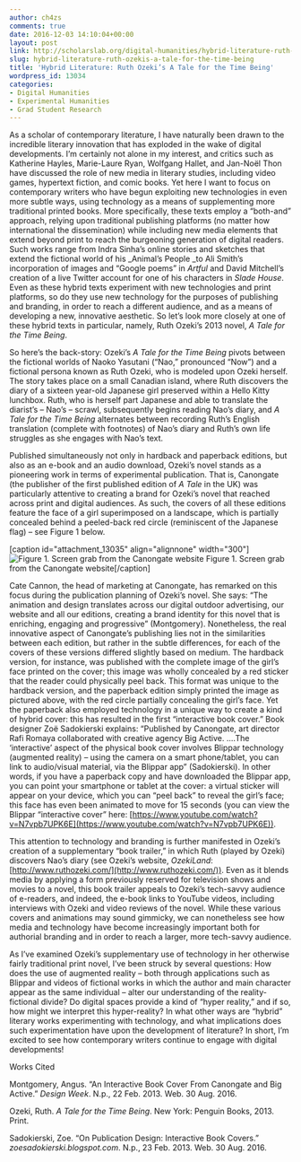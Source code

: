 ```yaml
---
author: ch4zs
comments: true
date: 2016-12-03 14:10:04+00:00
layout: post
link: http://scholarslab.org/digital-humanities/hybrid-literature-ruth-ozekis-a-tale-for-the-time-being/
slug: hybrid-literature-ruth-ozekis-a-tale-for-the-time-being
title: 'Hybrid Literature: Ruth Ozeki’s A Tale for the Time Being'
wordpress_id: 13034
categories:
- Digital Humanities
- Experimental Humanities
- Grad Student Research
---
```


As a scholar of contemporary literature, I have naturally been drawn to the incredible literary innovation that has exploded in the wake of digital developments. I’m certainly not alone in my interest, and critics such as Katherine Hayles, Marie-Laure Ryan, Wolfgang Hallet, and Jan-Noël Thon have discussed the role of new media in literary studies, including video games, hypertext fiction, and comic books. Yet here I want to focus on contemporary writers who have begun exploiting new technologies in even more subtle ways, using technology as a means of supplementing more traditional printed books. More specifically, these texts employ a “both-and” approach, relying upon traditional publishing platforms (no matter how international the dissemination) while including new media elements that extend beyond print to reach the burgeoning generation of digital readers. Such works range from Indra Sinha’s online stories and sketches that extend the fictional world of his _Animal’s People _to Ali Smith’s incorporation of images and “Google poems” in _Artful_ and David Mitchell’s creation of a live Twitter account for one of his characters in _Slade House_. Even as these hybrid texts experiment with new technologies and print platforms, so do they use new technology for the purposes of publishing and branding, in order to reach a different audience, and as a means of developing a new, innovative aesthetic. So let’s look more closely at one of these hybrid texts in particular, namely, Ruth Ozeki’s 2013 novel, _A Tale for the Time Being_.

So here’s the back-story: Ozeki’s _A Tale for the Time Being_ pivots between the fictional worlds of Naoko Yasutani (“Nao,” pronounced “Now”) and a fictional persona known as Ruth Ozeki, who is modeled upon Ozeki herself. The story takes place on a small Canadian island, where Ruth discovers the diary of a sixteen year-old Japanese girl preserved within a Hello Kitty lunchbox. Ruth, who is herself part Japanese and able to translate the diarist’s – Nao’s – scrawl, subsequently begins reading Nao’s diary, and _A Tale for the Time Being_ alternates between recording Ruth’s English translation (complete with footnotes) of Nao’s diary and Ruth’s own life struggles as she engages with Nao’s text.

Published simultaneously not only in hardback and paperback editions, but also as an e-book and an audio download, Ozeki’s novel stands as a pioneering work in terms of experimental publication. That is, Canongate (the publisher of the first published edition of _A Tale_ in the UK) was particularly attentive to creating a brand for Ozeki’s novel that reached across print and digital audiences. As such, the covers of all these editions feature the face of a girl superimposed on a landscape, which is partially concealed behind a peeled-back red circle (reminiscent of the Japanese flag) – see Figure 1 below.

[caption id="attachment_13035" align="alignnone" width="300"]![Figure 1. Screen grab from the Canongate website](http://scholarslab.org/wp-content/uploads/2016/12/bundle_visual-300x185.jpg) Figure 1. Screen grab from the Canongate website[/caption]

Cate Cannon, the head of marketing at Canongate, has remarked on this focus during the publication planning of Ozeki’s novel. She says: “The animation and design translates across our digital outdoor advertising, our website and all our editions, creating a brand identity for this novel that is enriching, engaging and progressive” (Montgomery). Nonetheless, the real innovative aspect of Canongate’s publishing lies not in the similarities between each edition, but rather in the subtle differences, for each of the covers of these versions differed slightly based on medium. The hardback version, for instance, was published with the complete image of the girl’s face printed on the cover; this image was wholly concealed by a red sticker that the reader could physically peel back. This format was unique to the hardback version, and the paperback edition simply printed the image as pictured above, with the red circle partially concealing the girl’s face. Yet the paperback also employed technology in a unique way to create a kind of hybrid cover: this has resulted in the first “interactive book cover.” Book designer Zoë Sadokierski explains: “Published by Canongate, art director Rafi Romaya collaborated with creative agency Big Active. ....The ‘interactive’ aspect of the physical book cover involves Blippar technology (augmented reality) – using the camera on a smart phone/tablet, you can link to audio/visual material, via the Blippar app” (Sadokierski). In other words, if you have a paperback copy and have downloaded the Blippar app, you can point your smartphone or tablet at the cover: a virtual sticker will appear on your device, which you can “peel back” to reveal the girl’s face; this face has even been animated to move for 15 seconds (you can view the Blippar “interactive cover” here: [https://www.youtube.com/watch?v=N7vpb7UPK6E](https://www.youtube.com/watch?v=N7vpb7UPK6E)).

This attention to technology and branding is further manifested in Ozeki’s creation of a supplementary “book trailer,” in which Ruth (played by Ozeki) discovers Nao’s diary (see Ozeki’s website, _OzekiLand_: [http://www.ruthozeki.com/](http://www.ruthozeki.com/)). Even as it blends media by applying a form previously reserved for television shows and movies to a novel, this book trailer appeals to Ozeki’s tech-savvy audience of e-readers, and indeed, the e-book links to YouTube videos, including interviews with Ozeki and video reviews of the novel. While these various covers and animations may sound gimmicky, we can nonetheless see how media and technology have become increasingly important both for authorial branding and in order to reach a larger, more tech-savvy audience.

As I’ve examined Ozeki’s supplementary use of technology in her otherwise fairly traditional print novel, I’ve been struck by several questions: How does the use of augmented reality – both through applications such as Blippar and videos of fictional works in which the author and main character appear as the same individual – alter our understanding of the reality-fictional divide? Do digital spaces provide a kind of “hyper reality,” and if so, how might we interpret this hyper-reality? In what other ways are “hybrid” literary works experimenting with technology, and what implications does such experimentation have upon the development of literature? In short, I’m excited to see how contemporary writers continue to engage with digital developments!





Works Cited

Montgomery, Angus. “An Interactive Book Cover From Canongate and Big Active.” _Design Week_. N.p., 22 Feb. 2013. Web. 30 Aug. 2016.

Ozeki, Ruth. _A Tale for the Time Being_. New York: Penguin Books, 2013. Print.

Sadokierski, Zoe. “On Publication Design: Interactive Book Covers.” _zoesadokierski.blogspot.com_. N.p., 23 Feb. 2013. Web. 30 Aug. 2016.


